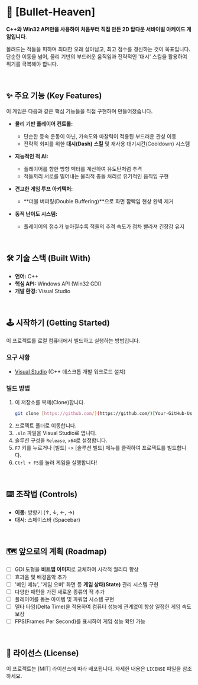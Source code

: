 # 🚀 [Bullet-Heaven]


**C++와 Win32 API만을 사용하여 처음부터 직접 만든 2D 탑다운 서바이벌 아케이드 게임입니다.**

몰려드는 적들을 피하며 최대한 오래 살아남고, 최고 점수를 경신하는 것이 목표입니다. 단순한 이동을 넘어, 물리 기반의 부드러운 움직임과 전략적인 '대시' 스킬을 활용하여 위기를 극복해야 합니다.

<br>

## ✨ 주요 기능 (Key Features)

이 게임은 다음과 같은 핵심 기능들을 직접 구현하며 만들어졌습니다.

* **물리 기반 플레이어 컨트롤:**
    * 단순한 등속 운동이 아닌, 가속도와 마찰력이 적용된 부드러운 관성 이동
    * 전략적 회피를 위한 **대시(Dash) 스킬** 및 재사용 대기시간(Cooldown) 시스템

* **지능적인 적 AI:**
    * 플레이어를 향한 방향 벡터를 계산하여 유도탄처럼 추격
    * 적들끼리 서로를 밀어내는 물리적 충돌 처리로 유기적인 움직임 구현

* **견고한 게임 루프 아키텍처:**
    * **더블 버퍼링(Double Buffering)**으로 화면 깜빡임 현상 완벽 제거

* **동적 난이도 시스템:**
    * 플레이어의 점수가 높아질수록 적들의 추격 속도가 점차 빨라져 긴장감 유지


<br>

## 🛠️ 기술 스택 (Built With)

* **언어:** C++
* **핵심 API:** Windows API (Win32 GDI)
* **개발 환경:** Visual Studio

<br>

## 🕹️ 시작하기 (Getting Started)

이 프로젝트를 로컬 컴퓨터에서 빌드하고 실행하는 방법입니다.

### 요구 사항

* [Visual Studio](https://visualstudio.microsoft.com/) (C++ 데스크톱 개발 워크로드 설치)

### 빌드 방법

1.  이 저장소를 복제(Clone)합니다.
    ```sh
    git clone [https://github.com/](https://github.com/)[Your-GitHub-Username]/[Your-Repository-Name].git
    ```
2.  프로젝트 폴더로 이동합니다.
3.  `.sln` 파일을 Visual Studio로 엽니다.
4.  솔루션 구성을 `Release`, `x64`로 설정합니다.
5.  `F7` 키를 누르거나 [빌드] -> [솔루션 빌드] 메뉴를 클릭하여 프로젝트를 빌드합니다.
6.  `Ctrl + F5`를 눌러 게임을 실행합니다!

<br>

## ⌨️ 조작법 (Controls)

* **이동:** 방향키 (↑, ↓, ←, →)
* **대시:** 스페이스바 (Spacebar)

<br>

## 🗺️ 앞으로의 계획 (Roadmap)

* [ ] GDI 도형을 **비트맵 이미지**로 교체하여 시각적 퀄리티 향상
* [ ] 효과음 및 배경음악 추가
* [ ] '메인 메뉴', '게임 오버' 화면 등 **게임 상태(State)** 관리 시스템 구현
* [ ] 다양한 패턴을 가진 새로운 종류의 적 추가
* [ ] 플레이어를 돕는 아이템 및 파워업 시스템 구현
* [ ] 델타 타임(Delta Time)을 적용하여 컴퓨터 성능에 관계없이 항상 일정한 게임 속도 보장
* [ ] FPS(Frames Per Second)를 표시하여 게임 성능 확인 가능

<br>

## 📄 라이선스 (License)

이 프로젝트는 [MIT] 라이선스에 따라 배포됩니다. 자세한 내용은 `LICENSE` 파일을 참조하세요.
